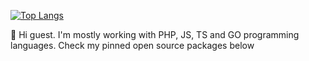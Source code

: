 [![Top Langs](https://github-readme-stats.vercel.app/api/top-langs/?username=SerhiiCho&hide=ASP)](https://github.com/anuraghazra/github-readme-stats)

👋 Hi guest. I'm mostly working with PHP, JS, TS and GO programming languages. Check my pinned open source packages below
